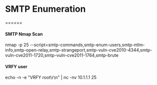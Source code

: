 # SMTP Enumeration
======
#### SMTP Nmap Scan
nmap -p 25 --script=smtp-commands,smtp-enum-users,smtp-ntlm-info,smtp-open-relay,smtp-strangeport,smtp-vuln-cve2010-4344,smtp-vuln-cve2011-1720,smtp-vuln-cve2011-1764,smtp-brute <ip-address>
#### VRFY user
echo -n -e "VRFY root\r\n" | nc -nv 10.1.1.1 25